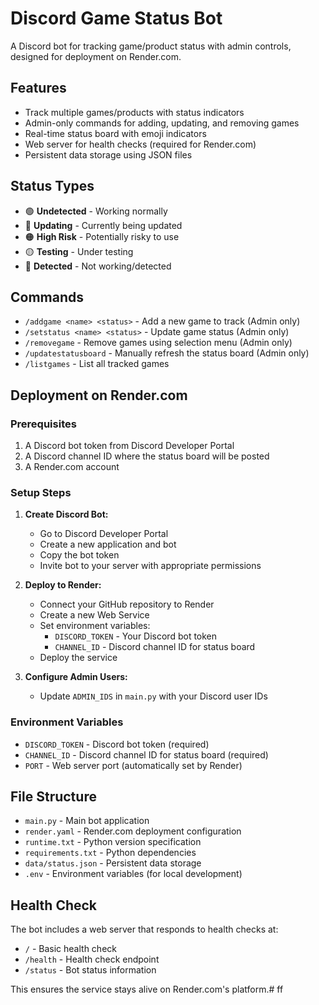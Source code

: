 # Discord Game Status Bot

A Discord bot for tracking game/product status with admin controls, designed for deployment on Render.com.

## Features

- Track multiple games/products with status indicators
- Admin-only commands for adding, updating, and removing games
- Real-time status board with emoji indicators
- Web server for health checks (required for Render.com)
- Persistent data storage using JSON files

## Status Types

- 🟢 **Undetected** - Working normally
- 🔵 **Updating** - Currently being updated
- 🟠 **High Risk** - Potentially risky to use
- 🟡 **Testing** - Under testing
- 🔴 **Detected** - Not working/detected

## Commands

- `/addgame <name> <status>` - Add a new game to track (Admin only)
- `/setstatus <name> <status>` - Update game status (Admin only)
- `/removegame` - Remove games using selection menu (Admin only)
- `/updatestatusboard` - Manually refresh the status board (Admin only)
- `/listgames` - List all tracked games

## Deployment on Render.com

### Prerequisites

1. A Discord bot token from Discord Developer Portal
2. A Discord channel ID where the status board will be posted
3. A Render.com account

### Setup Steps

1. **Create Discord Bot:**
   - Go to Discord Developer Portal
   - Create a new application and bot
   - Copy the bot token
   - Invite bot to your server with appropriate permissions

2. **Deploy to Render:**
   - Connect your GitHub repository to Render
   - Create a new Web Service
   - Set environment variables:
     - `DISCORD_TOKEN` - Your Discord bot token
     - `CHANNEL_ID` - Discord channel ID for status board
   - Deploy the service

3. **Configure Admin Users:**
   - Update `ADMIN_IDS` in `main.py` with your Discord user IDs

### Environment Variables

- `DISCORD_TOKEN` - Discord bot token (required)
- `CHANNEL_ID` - Discord channel ID for status board (required)
- `PORT` - Web server port (automatically set by Render)

## File Structure

- `main.py` - Main bot application
- `render.yaml` - Render.com deployment configuration
- `runtime.txt` - Python version specification
- `requirements.txt` - Python dependencies
- `data/status.json` - Persistent data storage
- `.env` - Environment variables (for local development)

## Health Check

The bot includes a web server that responds to health checks at:
- `/` - Basic health check
- `/health` - Health check endpoint
- `/status` - Bot status information

This ensures the service stays alive on Render.com's platform.#   f f  
 